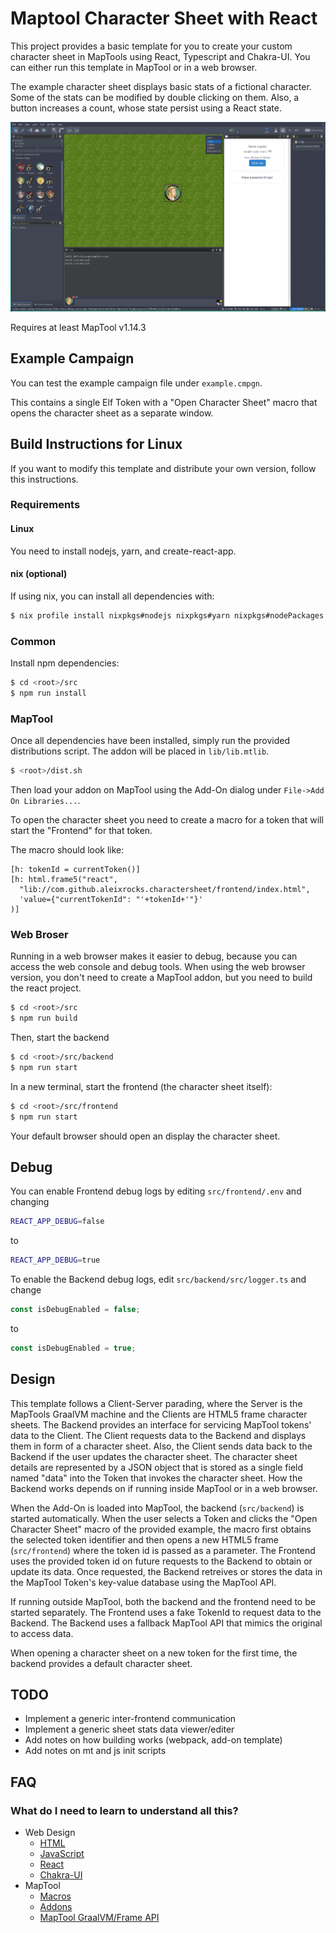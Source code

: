 # Maptool Character Sheet with React

This project provides a basic template for you to create your custom character sheet in MapTools using React, Typescript and Chakra-UI.
You can either run this template in MapTool or in a web browser.

The example character sheet displays basic stats of a fictional character.
Some of the stats can be modified by double clicking on them.
Also, a button increases a count, whose state persist using a React state.

![Character sheet screenshot](assets/screenshot.png "Screenshot")

Requires at least MapTool v1.14.3

## Example Campaign

You can test the example campaign file under `example.cmpgn`.

This contains a single Elf Token with a "Open Character Sheet" macro that opens the character sheet as a separate window.

## Build Instructions for Linux

If you want to modify this template and distribute your own version, follow this instructions.

### Requirements

#### Linux

You need to install nodejs, yarn, and create-react-app.

#### nix (optional)

If using nix, you can install all dependencies with:

```sh
$ nix profile install nixpkgs#nodejs nixpkgs#yarn nixpkgs#nodePackages.create-react-app
```

### Common

Install npm dependencies:
```sh
$ cd <root>/src
$ npm run install
```

### MapTool

Once all dependencies have been installed, simply run the provided distributions script.
The addon will be placed in `lib/lib.mtlib`.

```sh
$ <root>/dist.sh
```

Then load your addon on MapTool using the Add-On dialog under `File->Add On Libraries...`.

To open the character sheet you need to create a macro for a token that will start the "Frontend" for that token.

The macro should look like:

```
[h: tokenId = currentToken()]
[h: html.frame5("react",
  "lib://com.github.aleixrocks.charactersheet/frontend/index.html",
  'value={"currentTokenId": "'+tokenId+'"}'
)]
```

### Web Broser

Running in a web browser makes it easier to debug, because you can access the web console and debug tools.
When using the web browser version, you don't need to create a MapTool addon, but you need to build the react project.

```sh
$ cd <root>/src
$ npm run build
```

Then, start the backend

```sh
$ cd <root>/src/backend
$ npm run start
```

In a new terminal, start the frontend (the character sheet itself):

```sh
$ cd <root>/src/frontend
$ npm run start
```

Your default browser should open an display the character sheet.

## Debug

You can enable Frontend debug logs by editing `src/frontend/.env` and changing

```sh
REACT_APP_DEBUG=false
```

to 

```sh
REACT_APP_DEBUG=true
```

To enable the Backend debug logs, edit `src/backend/src/logger.ts` and change

```ts
const isDebugEnabled = false;
```

to

```ts
const isDebugEnabled = true;
```

## Design

This template follows a Client-Server parading, where the Server is the MapTools GraalVM machine and the Clients are HTML5 frame character sheets.
The Backend provides an interface for servicing MapTool tokens' data to the Client.
The Client requests data to the Backend and displays them in form of a character sheet.
Also, the Client sends data back to the Backend if the user updates the character sheet.
The character sheet details are represented by a JSON object that is stored as a single field named "data" into the Token that invokes the character sheet.
How the Backend works depends on if running inside MapTool or in a web browser.

When the Add-On is loaded into MapTool, the backend (`src/backend`) is started automatically.
When the user selects a Token and clicks the "Open Character Sheet" macro of the provided example, the macro first obtains the selected token identifier and then opens a new HTML5 frame (`src/frontend`) where the token id is passed as a parameter.
The Frontend uses the provided token id on future requests to the Backend to obtain or update its data.
Once requested, the Backend retreives or stores the data in the MapTool Token's key-value database using the MapTool API.

If running outside MapTool, both the backend and the frontend need to be started separately.
The Frontend uses a fake TokenId to request data to the Backend.
The Backend uses a fallback MapTool API that mimics the original to access data.

When opening a character sheet on a new token for the first time, the backend provides a default character sheet.

## TODO

 - Implement a generic inter-frontend communication
 - Implement a generic sheet stats data viewer/editer
 - Add notes on how building works (webpack, add-on template)
 - Add notes on mt and js init scripts 

## FAQ

### What do I need to learn to understand all this?
 - Web Design
   - [HTML](https://developer.mozilla.org/en-US/docs/Learn/HTML)
   - [JavaScript](https://developer.mozilla.org/en-US/docs/Learn/JavaScript)
   - [React](https://react.dev/learn)
   - [Chakra-UI](https://www.chakra-ui.com/docs/components/concepts/overview)
 - MapTool
   - [Macros](https://wiki.rptools.info/index.php/Introduction_to_Macro_Writing)
   - [Addons](https://wiki.rptools.info/index.php/Add-On_Library)
   - [MapTool GraalVM/Frame API](https://wiki.rptools.info/index.php/Category:Javascript_Function)

